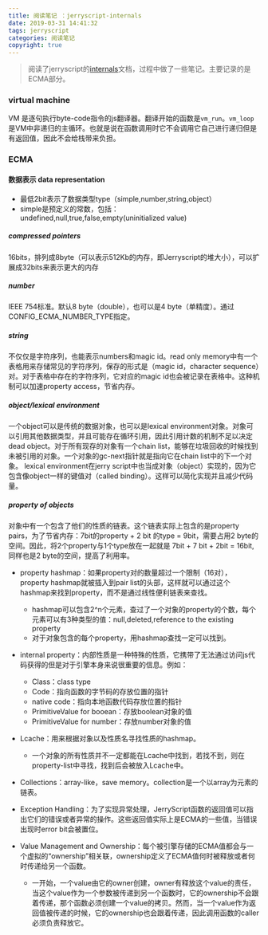 ```yaml
---
title: 阅读笔记 ：jerryscript-internals
date: 2019-03-31 14:41:32
tags: jerryscript
categories: 阅读笔记
copyright: true
---
```


> 阅读了jerryscript的[internals](http://jerryscript.net/internals/)文档，过程中做了一些笔记。主要记录的是ECMA部分。

### virtual machine

VM 是逐句执行byte-code指令的js翻译器。翻译开始的函数是`vm_run`。`vm_loop`是VM中非递归的主循环。也就是说在函数调用时它不会调用它自己进行递归但是有返回值，因此不会给栈带来负担。

### ECMA
#### 数据表示 data representation
- 最低2bit表示了数据类型type（simple,number,string,object）
- simple是预定义的常数，包括：undefined,null,true,false,empty(uninitialized value)
##### compressed pointers
16bits，排列成8byte（可以表示512Kb的内存，即Jerryscript的堆大小），可以扩展成32bits来表示更大的内存
##### number
IEEE 754标准。默认8 byte（double），也可以是4 byte（单精度）。通过CONFIG_ECMA_NUMBER_TYPE指定。
##### string
不仅仅是字符序列，也能表示numbers和magic id。read only memory中有一个表格用来存储常见的字符序列，保存的形式是（magic id，character sequence）对。对于表格中存在的字符序列，它对应的magic id也会被记录在表格中。这种机制可以加速property access，节省内存。
##### object/lexical environment
一个object可以是传统的数据对象，也可以是lexical environment对象。对象可以引用其他数据类型，并且可能存在循环引用，因此引用计数的机制不足以决定dead object。对于所有现存的对象有一个chain list，能够在垃圾回收的时候找到未被引用的对象。一个对象的gc-next指针就是指向它在chain list中的下一个对象。
lexical environment在jerry script中也当成对象（object）实现的，因为它包含像object一样的键值对（called binding）。这样可以简化实现并且减少代码量。

##### property of objects
对象中有一个包含了他们的性质的链表。这个链表实际上包含的是property pairs，为了节省内存：7bit的property + 2 bit 的type = 9bit，需要占用2 byte的空间。因此，将2个property与1个type放在一起就是 7bit + 7 bit + 2bit = 16bit, 同样也是2 byte的空间，提高了利用率。

- property hashmap：如果property对的数量超过一个限制（16对），property hashmap就被插入到pair list的头部，这样就可以通过这个hashmap来找到property，而不是通过线性便利链表来查找。
  - hashmap可以包含2^n个元素，查过了一个对象的property的个数，每个元素可以有3种类型的值：null,deleted,reference to the existing property
  - 对于对象包含的每个property，用hashmap查找一定可以找到。

- internal property：内部性质是一种特殊的性质，它携带了无法通过访问js代码获得的但是对于引擎本身来说很重要的信息。例如：
  - Class：class type
  - Code：指向函数的字节码的存放位置的指针
  - native code：指向本地函数代码存放位置的指针
  - PrimitiveValue for booean：存放boolean对象的值
  - PrimitiveValue for number：存放number对象的值
- Lcache：用来根据对象以及性质名寻找性质的hashmap。
  - 一个对象的所有性质并不一定都能在Lcache中找到，若找不到，则在property-list中寻找，找到后会被放入Lcache中。
- Collections：array-like，save memory。collection是一个以array为元素的链表。
- Exception Handling：为了实现异常处理，JerryScript函数的返回值可以指出它们的错误或者异常的操作。这些返回值实际上是ECMA的一些值，当错误出现时error bit会被置位。
- Value Management and Ownership：每个被引擎存储的ECMA值都会与一个虚拟的“ownership”相关联，ownership定义了ECMA值何时被释放或者何时传递给另一个函数。
  - 一开始，一个value由它的owner创建，owner有释放这个value的责任，当这个value作为一个参数被传递到另一个函数时，它的ownership不会跟着传递，那个函数必须创建一个value的拷贝。然而，当一个value作为返回值被传递的时候，它的ownership也会跟着传递，因此调用函数的caller必须负责释放它。